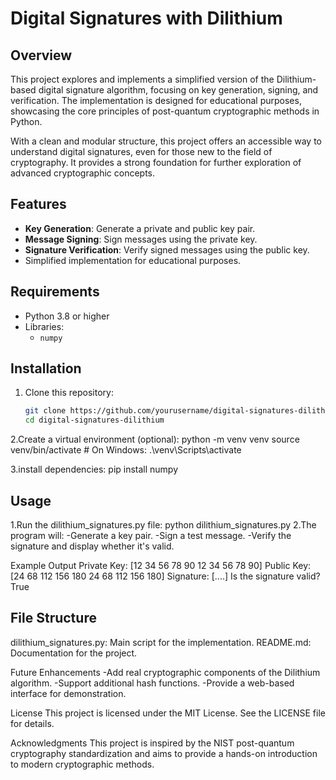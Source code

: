# Digital Signatures with Dilithium

## Overview
This project explores and implements a simplified version of the Dilithium-based digital signature algorithm, focusing on key generation, signing, and verification. The implementation is designed for educational purposes, showcasing the core principles of post-quantum cryptographic methods in Python.

With a clean and modular structure, this project offers an accessible way to understand digital signatures, even for those new to the field of cryptography. It provides a strong foundation for further exploration of advanced cryptographic concepts.

## Features
- **Key Generation**: Generate a private and public key pair.
- **Message Signing**: Sign messages using the private key.
- **Signature Verification**: Verify signed messages using the public key.
- Simplified implementation for educational purposes.

## Requirements
- Python 3.8 or higher
- Libraries:
  - `numpy`

## Installation
1. Clone this repository:
   ```bash
   git clone https://github.com/yourusername/digital-signatures-dilithium.git
   cd digital-signatures-dilithium
   
2.Create a virtual environment (optional):
python -m venv venv
source venv/bin/activate  # On Windows: .\venv\Scripts\activate

3.install dependencies:
pip install numpy

## Usage
1.Run the dilithium_signatures.py file:
python dilithium_signatures.py
2.The program will:
-Generate a key pair.
-Sign a test message.
-Verify the signature and display whether it's valid.

Example Output
Private Key: [12 34 56 78 90 12 34 56 78 90]
Public Key: [24 68 112 156 180 24 68 112 156 180]
Signature: [....]
Is the signature valid? True

## File Structure
dilithium_signatures.py: Main script for the implementation.
README.md: Documentation for the project.

Future Enhancements
-Add real cryptographic components of the Dilithium algorithm.
-Support additional hash functions.
-Provide a web-based interface for demonstration.

License
This project is licensed under the MIT License. See the LICENSE file for details.

Acknowledgments
This project is inspired by the NIST post-quantum cryptography standardization and aims to provide a hands-on introduction to modern cryptographic methods.

